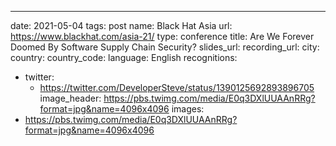---
date: 2021-05-04
tags: post
name: Black Hat Asia
url: https://www.blackhat.com/asia-21/
type: conference
title: Are We Forever Doomed By Software Supply Chain Security?
slides_url: 
recording_url: 
city: 
country: 
country_code: 
language: English
recognitions:
  - twitter:
    - https://twitter.com/DeveloperSteve/status/1390125692893896705
image_header: https://pbs.twimg.com/media/E0q3DXlUUAAnRRg?format=jpg&name=4096x4096
images:
  - https://pbs.twimg.com/media/E0q3DXlUUAAnRRg?format=jpg&name=4096x4096
